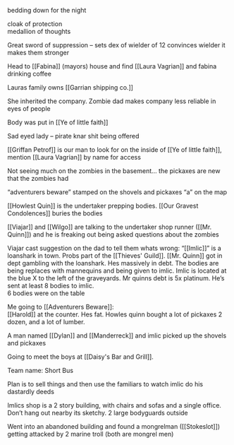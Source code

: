 bedding down for the night  
  
cloak of protection  
medallion of thoughts

Great sword of suppression – sets dex of wielder of 12 convinces wielder it makes them stronger

Head to [[Fabina]] (mayors) house and find [[Laura Vagrian]] and fabina drinking coffee

  
Lauras family owns [[Garrian shipping co.]]

She inherited the company. Zombie dad makes company less reliable in eyes of people

Body was put in [[Ye of little faith]]

Sad eyed lady – pirate knar shit being offered

[[Griffan Petrof]] is our man to look for on the inside of [[Ye of little faith]], mention [[Laura Vagrian]] by name for access

Not seeing much on the zombies in the basement… the pickaxes are new that the zombies had

“adventurers beware” stamped on the shovels and pickaxes “a” on the map

[[Howlest Quin]] is the undertaker prepping bodies. [[Our Gravest Condolences]] buries the bodies

[[Viajar]] and [[Wilgo]] are talking to the undertaker shop runner ([[Mr. Quinn]]) and he is freaking out being asked questions about the zombies

Viajar cast suggestion on the dad to tell them whats wrong: “[[Imlic]]” is a loanshark in town. Probs part of the [[Thieves' Guild]]. [[Mr. Quinn]] got in dept gambling with the loanshark. Hes massively in debt. The bodies are being replaces with mannequins and being given to imlic. Imlic is located at the blue X to the left of the graveyards. Mr quinns debt is 5x platinum. He’s sent at least 8 bodies to imlic.  
6 bodies were on the table

Me going to [[Adventurers Beware]]:  
[[Harold]] at the counter. Hes fat. Howles quinn bought a lot of pickaxes 2 dozen, and a lot of lumber.

A man named [[Dylan]] and [[Manderreck]] and imlic picked up the shovels and pickaxes

Going to meet the boys at [[Daisy's Bar and Grill]].  
  
Team name: Short Bus

Plan is to sell things and then use the familiars to watch imlic do his dastardly deeds

Imlics shop is a 2 story building, with chairs and sofas and a single office. Don’t hang out nearby its sketchy. 2 large bodyguards outside

Went into an abandoned building and found a mongrelman ([[Stokeslot]]) getting attacked by 2 marine troll (both are mongrel men)